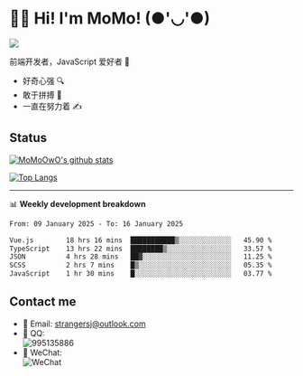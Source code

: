 # 👨‍🎓 Hi! I'm MoMo! (●'◡'●)

[![](https://img.shields.io/badge/-@MoMoOwO-%23181717?style=flat-square&logo=github)](https://github.com/MoMoOwO)

前端开发者，JavaScript 爱好者 💖
- 好奇心强 🔍
- 敢于拼搏 💪
- 一直在努力着 ✍

## Status

[![MoMoOwO's github stats](https://github-readme-stats.vercel.app/api?username=MoMoOwO&show_icons=true&theme=tokyonight)](https://github.com/MoMoOwO)

[![Top Langs](https://github-readme-stats.vercel.app/api/top-langs/?username=MoMoOwO&layout=compact&theme=tokyonight)](https://github.com/MoMoOwO)

---

📊 **Weekly development breakdown**

<!--START_SECTION:waka-->

```txt
From: 09 January 2025 - To: 16 January 2025

Vue.js        18 hrs 16 mins  ███████████▒░░░░░░░░░░░░░   45.90 %
TypeScript    13 hrs 22 mins  ████████▒░░░░░░░░░░░░░░░░   33.57 %
JSON          4 hrs 28 mins   ██▓░░░░░░░░░░░░░░░░░░░░░░   11.25 %
SCSS          2 hrs 7 mins    █▒░░░░░░░░░░░░░░░░░░░░░░░   05.35 %
JavaScript    1 hr 30 mins    █░░░░░░░░░░░░░░░░░░░░░░░░   03.77 %
```

<!--END_SECTION:waka-->

## Contact me

- 📧 Email: strangersj@outlook.com
- 🐧 QQ:  
  ![995135886](https://i.loli.net/2020/11/27/Yx6eDSQi34Va5IA.jpg)
- 💭 WeChat:  
  ![WeChat](https://i.loli.net/2020/11/27/wWX6uVoIQqig5KP.jpg)
  
